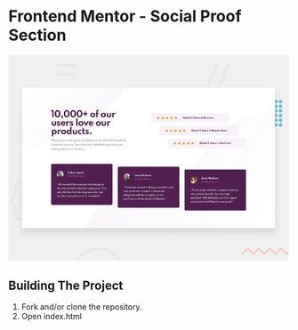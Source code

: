 # Frontend Mentor - Social Proof Section

![Design preview for the Social proof section coding challenge](./design/desktop-preview.jpg)

## Building The Project

1. Fork and/or clone the repository.
2. Open index.html
